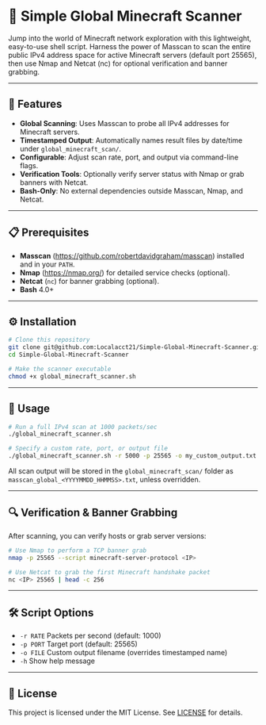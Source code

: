 # 🚀 Simple Global Minecraft Scanner

Jump into the world of Minecraft network exploration with this lightweight, easy-to-use shell script. Harness the power of Masscan to scan the entire public IPv4 address space for active Minecraft servers (default port 25565), then use Nmap and Netcat (nc) for optional verification and banner grabbing.

---

## 🎯 Features

- **Global Scanning**: Uses Masscan to probe all IPv4 addresses for Minecraft servers.
- **Timestamped Output**: Automatically names result files by date/time under `global_minecraft_scan/`.
- **Configurable**: Adjust scan rate, port, and output via command-line flags.
- **Verification Tools**: Optionally verify server status with Nmap or grab banners with Netcat.
- **Bash-Only**: No external dependencies outside Masscan, Nmap, and Netcat.

---

## 📋 Prerequisites

- **Masscan** (https://github.com/robertdavidgraham/masscan) installed and in your `PATH`.
- **Nmap** (https://nmap.org/) for detailed service checks (optional).
- **Netcat** (`nc`) for banner grabbing (optional).
- **Bash** 4.0+

---

## ⚙️ Installation

```bash
# Clone this repository
git clone git@github.com:Localacct21/Simple-Global-Minecraft-Scanner.git
cd Simple-Global-Minecraft-Scanner

# Make the scanner executable
chmod +x global_minecraft_scanner.sh
```

---

## 🚀 Usage

```bash
# Run a full IPv4 scan at 1000 packets/sec
./global_minecraft_scanner.sh

# Specify a custom rate, port, or output file
./global_minecraft_scanner.sh -r 5000 -p 25565 -o my_custom_output.txt
```

All scan output will be stored in the `global_minecraft_scan/` folder as `masscan_global_<YYYYMMDD_HHMMSS>.txt`, unless overridden.

---

## 🔍 Verification & Banner Grabbing

After scanning, you can verify hosts or grab server versions:

```bash
# Use Nmap to perform a TCP banner grab
nmap -p 25565 --script minecraft-server-protocol <IP>

# Use Netcat to grab the first Minecraft handshake packet
nc <IP> 25565 | head -c 256
```

---

## 🛠️ Script Options

- `-r RATE`    Packets per second (default: 1000)
- `-p PORT`    Target port (default: 25565)
- `-o FILE`    Custom output filename (overrides timestamped name)
- `-h`         Show help message

---

## 📝 License

This project is licensed under the MIT License. See [LICENSE](LICENSE) for details.

